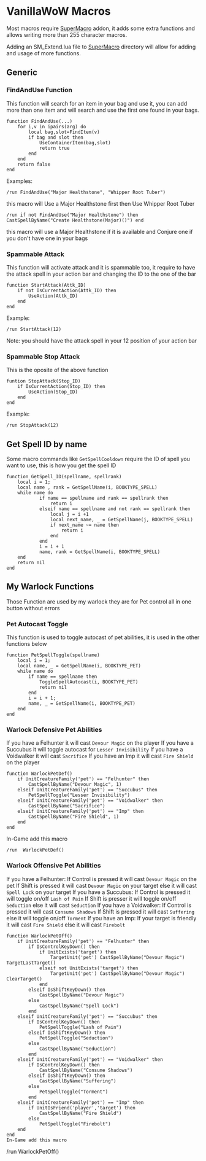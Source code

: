 # VanillaWoW Macros
 
Most macros require [SuperMacro](https://github.com/Monteo/SuperMacro) addon, it adds some extra functions and allows writing more than 255 character macros.

Adding an SM_Extend.lua file to [SuperMacro](https://github.com/Monteo/SuperMacro) directory will allow for adding and usage of more functions.

## Generic

### FindAndUse Function
This function will search for an item in your bag and use it, you can add more than one item and will search and use the first one found in your bags.
```
function FindAndUse(...)
    for i,v in ipairs(arg) do
        local bag,slot=FindItem(v)
        if bag and slot then
            UseContainerItem(bag,slot)
            return true
        end
    end
    return false
end
```
Examples:
```
/run FindAndUse("Major Healthstone", "Whipper Root Tuber")
```
this macro will Use a Major Healthstone first then Use Whipper Root Tuber

```
/run if not FindAndUse("Major Healthstone") then CastSpellByName("Create Healthstone(Major)()") end
```
this macro will use a Major Healthstone if it is available and Conjure one if you don't have one in your bags

### Spammable Attack
This function will activate attack and it is spammable too, it require to have the attack spell in your action bar and changing the ID to the one of the bar
```
function StartAttack(Attk_ID)
    if not IsCurrentAction(Attk_ID) then
        UseAction(Attk_ID)
    end
end
```
Example:
```
/run StartAttack(12)
```
Note: you should have the attack spell in your 12 position of your action bar

### Spammable Stop Attack
This is the oposite of the above function
```
funtion StopAttack(Stop_ID)
    if IsCurrentAction(Stop_ID) then
        UseAction(Stop_ID)
    end
end
```
Example:
```
/run StopAttack(12)
```

## Get Spell ID by name
Some macro commands like `GetSpellCooldown` require the ID of spell you want to use, this is how you get the spell ID
```
function GetSpell_ID(spellname, spellrank)
    local i = 1;
    local name , rank = GetSpellName(i, BOOKTYPE_SPELL)
    while name do
            if name == spellname and rank == spellrank then
                return i
            elseif name == spellname and not rank == spellrank then
                local j = i +1
                local next_name, _ = GetSpellName(j, BOOKTYPE_SPELL)
                if next_name ~= name then
                    return i
                end
            end
            i = i + 1
            name, rank = GetSpellName(i, BOOKTYPE_SPELL)
    end
    return nil
end
```

## My Warlock Functions
Those Function are used by my warlock they are for Pet control all in one button without errors

### Pet Autocast Toggle
This function is used to toggle autocast of pet abilities, it is used in the other functions below
```
function PetSpellToggle(spellname)
    local i = 1;
    local name, _ = GetSpellName(i, BOOKTYPE_PET)
    while name do
        if name == spellname then
            ToggleSpellAutocast(i, BOOKTYPE_PET)
            return nil
        end
        i = i + 1;
        name, _ = GetSpellName(i, BOOKTYPE_PET)
    end
end
```

### Warlock Defensive Pet Abilities
If you have a Felhunter it will cast ```Devour Magic``` on the player
If you have a Succubus it will toggle autocast for ```Lesser Invisibility```
If you have a Voidwalker it will cast ```Sacrifice```
If you have an Imp it will cast ```Fire Shield``` on the player
```
function WarlockPetDef()
    if UnitCreatureFamily('pet') == "Felhunter" then
        CastSpellByName("Devour Magic", 1)
    elseif UnitCreatureFamily('pet') == "Succubus" then
        PetSpellToggle("Lesser Invisibility")
    elseif UnitCreatureFamily('pet') == "Voidwalker" then
        CastSpellByName("Sacrifice")
    elseif UnitCreatureFamily('pet') == "Imp" then
        CastSpellByName("Fire Shield", 1)
    end
end
```
In-Game add this macro
```
/run  WarlockPetDef()
```

### Warlock Offensive Pet Abilities
If you have a Felhunter:
    If Control is pressed it will cast ```Devour Magic``` on the pet
    If Shift is pressed it will cast ```Devour Magic``` on your target
    else it will cast ```Spell Lock``` on your target
If you have a Succubus:
    If Control is pressed it will toggle on/off ```Lash of Pain```
    If Shift is presser it will toggle on/off ```Seduction```
    else it will cast ```Seduction```
If you have a Voidwalker:
    If Control is pressed it will cast ```Consume Shadows```
    If Shift is pressed it will cast ```Suffering```
    else it will toggle on/off ```Torment```
If you have an Imp:
    If your target is friendly it will cast ```Fire Shield```
    else it will cast ```Firebolt```
```
function WarlockPetOff()
    if UnitCreatureFamily('pet') == "Felhunter" then
        if IsControlKeyDown() then
            if UnitExists('target') then
                TargetUnit('pet') CastSpellByName("Devour Magic") TargetLastTarget()
            elseif not UnitExists('target') then
                TargetUnit('pet') CastSpellByName("Devour Magic") ClearTarget()
            end
        elseif IsShiftKeyDown() then
            CastSpellByName("Devour Magic")
        else
            CastSpellByName("Spell Lock")
        end
    elseif UnitCreatureFamily('pet') == "Succubus" then
        if IsControlKeyDown() then
            PetSpellToggle("Lash of Pain")
        elseif IsShiftKeyDown() then
            PetSpellToggle("Seduction")
        else
            CastSpellByName("Seduction")
        end
    elseif UnitCreatureFamily('pet') == "Voidwalker" then
        if IsControlKeyDown() then
            CastSpellByName("Consume Shadows")
        elseif IsShiftKeyDown() then
            CastSpellByName("Suffering")
        else
            PetSpellToggle("Torment")
        end
    elseif UnitCreatureFamily('pet') == "Imp" then
        if UnitIsFriend('player','target') then
            CastSpellByName("Fire Shield")
        else
            PetSpellToggle("Firebolt")
    end
end
In-Game add this macro
```
/run  WarlockPetOff()
```
